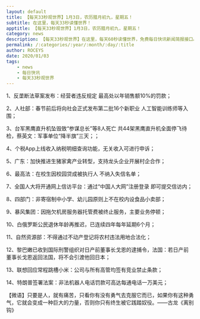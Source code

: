 ```yaml
---
layout: default
title: 【每天33秒观世界】1月3日，农历腊月初九，星期五！
subtitle: 在这里，每天33秒读懂世界！
apptitle: 【每天33秒观世界】1月3日，农历腊月初九，星期五！
category: news
description: 【每天33秒观世界】在这里，每天60秒读懂世界，免费每日快讯新闻简报接口API，【每天33秒观世界】1月3日，农历腊月初九，星期五！2019年12月12345678910111213141516171819202122232425262728293031日。ROCEYS全栈CEO 2019年12月17日 11:00:18
permalink: /:categories/:year/:month/:day/:title
author: ROCEYS
date: 2020/01/03
tags:
    - news
    - 每日快讯
    - 每天33秒观世界
---
```



1、反垄断法草案发布：经营者违反规定 最高处以年销售额10%的罚款；

2、人社部：春节前后将向社会正式发布第二批16个新职业 人工智能训练师等入围；

3、台军黑鹰直升机坠毁致“参谋总长”等8人死亡  共44架黑鹰直升机全面停飞待检，蔡英文：军事单位“降半旗”三天；；

4、个税App上线收入纳税明细查询功能，无关收入可进行申诉；

5、广东：加快推进生猪家禽产业转型，支持龙头企业开展村企合作；

6、最高法：在校生因校园贷成被执行人 不纳入失信名单；

7、全国人大将开通网上信访平台：通过“中国人大网”注册登录 即可提交信访内；

8、四部门：非寄宿制中小学、幼儿园原则上不在校内设食品小卖部；

9、暴风集团：因拖欠机房服务器托管费被终止服务，主要业务停顿；

10、白俄罗斯公民退休年龄再推迟，已连续四年每年延期6个月；

11、自然资源部：不得通过不动产登记将农村违法用地合法化；

12、黎巴嫩已收到国际刑警组织对日产前董事长戈恩的逮捕令，法国：若日产前董事长戈恩返回法国，将不会引渡他回日本；

13、联想回应常程跳槽小米：公司与所有高管均签有竞业禁止条款；

14、特朗普签署法案：非法机器人电话罚款可高达每通电话一万美元；


【微语】只要是人，就有痛苦，只看你有没有勇气去克服它而已，如果你有这种勇气，它就会变成一种巨大的力量，否则你只有终生被它践踏奴役。——古龙《离别钩》